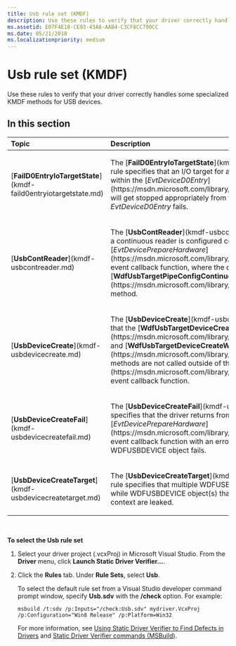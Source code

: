 ```yaml
---
title: Usb rule set (KMDF)
description: Use these rules to verify that your driver correctly handles some specialized KMDF methods for USB devices.
ms.assetid: E07F4E18-CE93-43A8-AAB4-C3CF8CC790CC
ms.date: 05/21/2018
ms.localizationpriority: medium
---
```


# Usb rule set (KMDF)


Use these rules to verify that your driver correctly handles some specialized KMDF methods for USB devices.

## In this section


<table>
<colgroup>
<col width="50%" />
<col width="50%" />
</colgroup>
<thead>
<tr class="header">
<th align="left">Topic</th>
<th align="left">Description</th>
</tr>
</thead>
<tbody>
<tr class="odd">
<td align="left"><p>[<strong>FailD0EntryIoTargetState</strong>](kmdf-faild0entryiotargetstate.md)</p></td>
<td align="left"><p>The [<strong>FailD0EntryIoTargetState</strong>](kmdf-faild0entryiotargetstate.md) rule specifies that an I/O target for a USB continuous reader started within the [<em>EvtDeviceD0Entry</em>](https://msdn.microsoft.com/library/windows/hardware/ff540848) will get stopped appropriately from the same callback if the <em>EvtDeviceD0Entry</em> fails.</p></td>
</tr>
<tr class="even">
<td align="left"><p>[<strong>UsbContReader</strong>](kmdf-usbcontreader.md)</p></td>
<td align="left"><p>The [<strong>UsbContReader</strong>](kmdf-usbcontreader.md) rule specifies that a continuous reader is configured correctly within a driver's [<em>EvtDevicePrepareHardware</em>](https://msdn.microsoft.com/library/windows/hardware/ff540880) event callback function, where the driver makes a call to the [<strong>WdfUsbTargetPipeConfigContinuousReader</strong>](https://msdn.microsoft.com/library/windows/hardware/ff551130) method.</p></td>
</tr>
<tr class="odd">
<td align="left"><p>[<strong>UsbDeviceCreate</strong>](kmdf-usbdevicecreate.md)</p></td>
<td align="left"><p>The [<strong>UsbDeviceCreate</strong>](kmdf-usbdevicecreate.md) rule specifies that the [<strong>WdfUsbTargetDeviceCreate</strong>](https://msdn.microsoft.com/library/windows/hardware/ff550077) and [<strong>WdfUsbTargetDeviceCreateWithParameters</strong>](https://msdn.microsoft.com/library/windows/hardware/hh439428) methods are not called outside of the [<em>EvtDevicePrepareHardware</em>](https://msdn.microsoft.com/library/windows/hardware/ff540880) event callback function.</p></td>
</tr>
<tr class="even">
<td align="left"><p>[<strong>UsbDeviceCreateFail</strong>](kmdf-usbdevicecreatefail.md)</p></td>
<td align="left"><p>The [<strong>UsbDeviceCreateFail</strong>](kmdf-usbdevicecreatefail.md) rule specifies that the driver returns from the [<em>EvtDevicePrepareHardware</em>](https://msdn.microsoft.com/library/windows/hardware/ff540880) event callback function with an error status if creation of a WDFUSBDEVICE object fails.</p></td>
</tr>
<tr class="odd">
<td align="left"><p>[<strong>UsbDeviceCreateTarget</strong>](kmdf-usbdevicecreatetarget.md)</p></td>
<td align="left"><p>The [<strong>UsbDeviceCreateTarget</strong>](kmdf-usbdevicecreatetarget.md) rule specifies that multiple WDFUSBDEVICE objects are not created while WDFUSBDEVICE object(s) that are currently in the device context are leaked.</p></td>
</tr>
</tbody>
</table>

 

**To select the Usb rule set**

1.  Select your driver project (.vcxProj) in Microsoft Visual Studio. From the **Driver** menu, click **Launch Static Driver Verifier…**.

2.  Click the **Rules** tab. Under **Rule Sets**, select **Usb**.

    To select the default rule set from a Visual Studio developer command prompt window, specify **Usb.sdv** with the **/check** option. For example:

    ```
    msbuild /t:sdv /p:Inputs="/check:Usb.sdv" mydriver.VcxProj /p:Configuration="Win8 Release" /p:Platform=Win32
    ```

    For more information, see [Using Static Driver Verifier to Find Defects in Drivers](https://msdn.microsoft.com/library/windows/hardware/hh454281) and [Static Driver Verifier commands (MSBuild)](https://msdn.microsoft.com/library/windows/hardware/hh466459).

 

 





